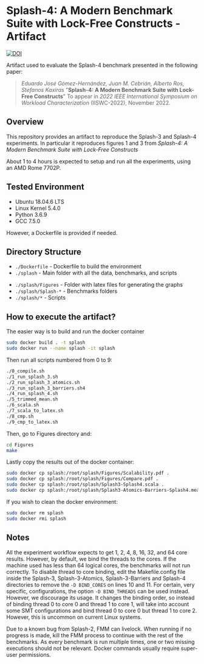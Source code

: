 Splash-4: A Modern Benchmark Suite with Lock-Free Constructs - Artifact
=======================================================================
[![DOI](https://zenodo.org/badge/DOI/10.5281/zenodo.7086144.svg)](https://doi.org/10.5281/zenodo.7086144)

Artifact used to evaluate the Splash-4 benchmark presented in the following paper:
>*Eduardo José Gómez-Hernández, Juan M. Cebrián, Alberto Ros, Stefanos Kaxiras*
>"**Splash-4: A Modern Benchmark Suite with Lock-Free Constructs**"
>To appear in _2022 IEEE International Symposium on Workload Characterization_
(IISWC-2022), November 2022.

## Overview

This repository provides an artifact to reproduce the Splash-3 and Splash-4
experiments. In particular it reproduces figures 1 and 3 from *Splash-4: A Modern Benchmark Suite with Lock-Free Constructs*

About 1 to 4 hours is expected to setup and run all the experiments, using an AMD Rome 7702P.

## Tested Environment

- Ubuntu 18.04.6 LTS
- Linux Kernel 5.4.0
- Python 3.6.9
- GCC 7.5.0

However, a Dockerfile is provided if needed.

## Directory Structure

- `./Dockerfile` - Dockerfile to build the environment
- `./splash` - Main folder with all the data, benchmarks, and scripts
+ `./splash/Figures` - Folder with latex files for generating the graphs
+ `./splash/Splash-*` - Benchmarks folders
+ `./splash/*` - Scripts

## How to execute the artifact?

The easier way is to build and run the docker container

```Bash
sudo docker build . -t splash
sudo docker run --name splash -it splash
```

Then run all scripts numbered from 0 to 9:

```Bash
./0_compile.sh
./1_run_splash_3.sh
./2_run_splash_3_atomics.sh
./3_run_splash_3_barriers.sh4
./4_run_splash_4.sh
./5_trimmed_mean.sh
./6_scala.sh
./7_scala_to_latex.sh
./8_cmp.sh
./9_cmp_to_latex.sh
```

Then, go to Figures directory and:

```Bash
cd Figures
make
```

Lastly copy the results out of the docker container:

```Bash
sudo docker cp splash:/root/splash/Figures/Scalability.pdf .
sudo docker cp splash:/root/splash/Figures/Compare.pdf .
sudo docker cp splash:/root/splash/Splash3-Splash4.scala .
sudo docker cp splash:/root/splash/Splash3-Atomics-Barriers-Splash4.measure .
```

If you wish to clean the docker environment:

```Bash
sudo docker rm splash
sudo docker rmi splash
```

## Notes
All the experiment workflow expects to get 1, 2, 4, 8, 16, 32, and 64 core results. However, by default, we bind the threads to the cores. If the machine used has less than 64 logical cores, the benchmarks will not run correctly. To disable thread to core binding, edit the Makefile.config file inside the Splash-3, Splash-3-Atomics, Splash-3-Barriers and Splash-4 directories to remove the `-D BIND_CORES` on lines 10 and 11.
For certain, very specific, configurations, the option `-D BIND_THREADS` can be used instead. However, we discourage its usage. It changes the binding order, so instead of binding thread 0 to core 0 and thread 1 to core 1, will take into account some SMT configurations and bind thread 0 to core 0 but thread 1 to core 2. However, this is uncommon on current Linux systems.

Due to a known bug from Splash-2, FMM can livelock. When running if no progress is made, kill the FMM process to continue with the rest of the benchmarks. As every benchmark is run multiple times, one or two missing executions should not be relevant. Docker commands usually require super-user permissions.
